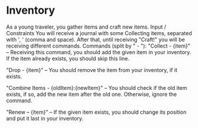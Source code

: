 # Inventory

As a young traveler, you gather items and craft new items.
Input / Constraints
You will receive a journal with some Collecting items, separated with ', ' (comma and space). After that, until receiving "Craft!" you will be receiving different commands. 
Commands (split by " - "):
"Collect - {item}" – Receiving this command, you should add the given item in your inventory. If the item already exists, you should skip this line.

"Drop - {item}" – You should remove the item from your inventory, if it exists.

"Combine Items - {oldItem}:{newItem}" – You should check if the old item exists, if so, add the new item after the old one. Otherwise, ignore the command.

"Renew – {item}" – If the given item exists, you should change its position and put it last in your inventory.
